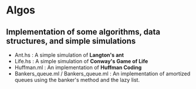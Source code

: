 # Algos
## Implementation of some algorithms, data structures, and simple simulations

- Ant.hs : A simple simulation of **Langton's ant**
- Life.hs : A simple simulation of **Conway's Game of Life**
- Huffman.ml : An implementation of **Huffman Coding**
- Bankers_queue.ml / Bankers_queue.ml : An implementation of amortized queues
  using the banker's method and the lazy list.
